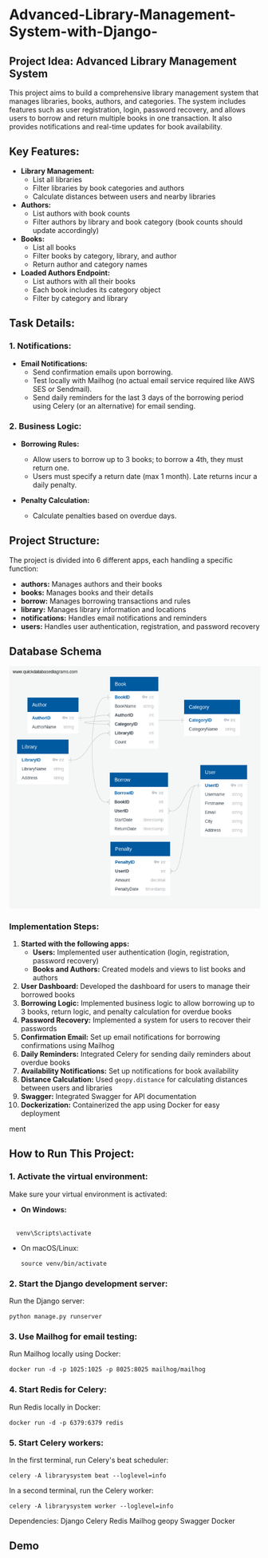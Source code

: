 # Advanced-Library-Management-System-with-Django-


## Project Idea: Advanced Library Management System
This project aims to build a comprehensive library management system that manages libraries, books, authors, and categories. The system includes features such as user registration, login, password recovery, and allows users to borrow and return multiple books in one transaction. It also provides notifications and real-time updates for book availability.

## Key Features:
- **Library Management:**
  - List all libraries
  - Filter libraries by book categories and authors
  - Calculate distances between users and nearby libraries
- **Authors:**
  - List authors with book counts
  - Filter authors by library and book category (book counts should update accordingly)
- **Books:**
  - List all books
  - Filter books by category, library, and author
  - Return author and category names
- **Loaded Authors Endpoint:**
  - List authors with all their books
  - Each book includes its category object
  - Filter by category and library

## Task Details:

### 1. Notifications:
- **Email Notifications:**
  - Send confirmation emails upon borrowing. 
  - Test locally with Mailhog (no actual email service required like AWS SES or Sendmail).
  - Send daily reminders for the last 3 days of the borrowing period using Celery (or an alternative) for email sending.

### 2. Business Logic:
- **Borrowing Rules:**
  - Allow users to borrow up to 3 books; to borrow a 4th, they must return one.
  - Users must specify a return date (max 1 month). Late returns incur a daily penalty.
  
- **Penalty Calculation:**
  - Calculate penalties based on overdue days.

## Project Structure:
The project is divided into 6 different apps, each handling a specific function:
- **authors:** Manages authors and their books
- **books:** Manages books and their details
- **borrow:** Manages borrowing transactions and rules
- **library:** Manages library information and locations
- **notifications:** Handles email notifications and reminders
- **users:** Handles user authentication, registration, and password recovery

## Database Schema

![Database Schema](https://github.com/yaranasserr/Advanced-Library-Management-System-with-Django-/blob/main/QuickDBD-export.png?raw=true)


### Implementation Steps:
1. **Started with the following apps:**
   - **Users:** Implemented user authentication (login, registration, password recovery)
   - **Books and Authors:** Created models and views to list books and authors
2. **User Dashboard:** Developed the dashboard for users to manage their borrowed books
3. **Borrowing Logic:** Implemented business logic to allow borrowing up to 3 books, return logic, and penalty calculation for overdue books
4. **Password Recovery:** Implemented a system for users to recover their passwords
5. **Confirmation Email:** Set up email notifications for borrowing confirmations using Mailhog
6. **Daily Reminders:** Integrated Celery for sending daily reminders about overdue books
7. **Availability Notifications:** Set up notifications for book availability
8. **Distance Calculation:** Used `geopy.distance` for calculating distances between users and libraries
9. **Swagger:** Integrated Swagger for API documentation
10. **Dockerization:** Containerized the app using Docker for easy deployment

ment

## How to Run This Project:

### 1. Activate the virtual environment:

Make sure your virtual environment is activated:

- **On Windows:**

  

```

  venv\Scripts\activate
```

- On macOS/Linux:

  ```
  source venv/bin/activate
  ```


### 2. Start the Django development server:

Run the Django server:

```
python manage.py runserver
```

### 3. Use Mailhog for email testing:

Run Mailhog locally using Docker:

```
docker run -d -p 1025:1025 -p 8025:8025 mailhog/mailhog
```

### 4. Start Redis for Celery:

Run Redis locally in Docker:

```
docker run -d -p 6379:6379 redis
```

### 5. Start Celery workers:

In the first terminal, run Celery's beat scheduler:

```
celery -A librarysystem beat --loglevel=info
```

In a second terminal, run the Celery worker:
```
celery -A librarysystem worker --loglevel=info
```
Dependencies:
Django
Celery
Redis
Mailhog
geopy
Swagger
Docker
## Demo

